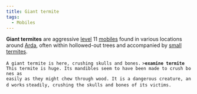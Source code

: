 ```yaml
---
title: Giant termite
tags:
  - Mobiles
---
```

**Giant termites** are aggressive [level](level "wikilink") 11
[mobiles](mobile "wikilink") found in various locations around
[Arda](Arda "wikilink"), often within hollowed-out trees and accompanied
by [small termites](small_termite "wikilink").

`A giant termite is here, crushing skulls and bones.`
`>`**`examine termite`**
`This termite is huge. Its mandibles seem to have been made to crush bones as`
`easily as they might chew through wood. It is a dangerous creature, and works`
`steadily, crushing the skulls and bones of its victims.`
